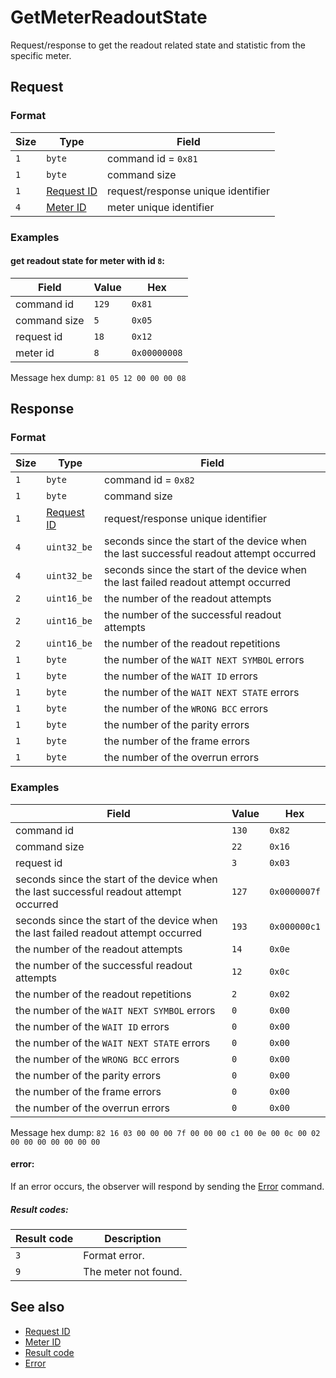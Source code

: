 # GetMeterReadoutState

Request/response to get the readout related state and statistic from the specific meter.


## Request

### Format

| Size | Type                                 | Field                              |
| ---- | ------------------------------------ | ---------------------------------- |
| `1`  | `byte`                               | command id = `0x81`                |
| `1`  | `byte`                               | command size                       |
| `1`  | [Request ID](../types.md#request-id) | request/response unique identifier |
| `4`  | [Meter ID](../types.md#meter-id)     | meter unique identifier            |

### Examples

#### get readout state for meter with id `8`:

| Field        | Value | Hex          |
| ------------ | ----- | ------------ |
| command id   | `129` | `0x81`       |
| command size | `5`   | `0x05`       |
| request id   | `18`  | `0x12`       |
| meter id     | `8`   | `0x00000008` |

Message hex dump: `81 05 12 00 00 00 08`



## Response

### Format

| Size | Type                                 | Field                                                                                   |
| ---- | ------------------------------------ | --------------------------------------------------------------------------------------- |
| `1`  | `byte`                               | command id = `0x82`                                                                     |
| `1`  | `byte`                               | command size                                                                            |
| `1`  | [Request ID](../types.md#request-id) | request/response unique identifier                                                      |
| `4`  | `uint32_be`                          | seconds since the start of the device when the last successful readout attempt occurred |
| `4`  | `uint32_be`                          | seconds since the start of the device when the last failed readout attempt occurred     |
| `2`  | `uint16_be`                          | the number of the readout attempts                                                      |
| `2`  | `uint16_be`                          | the number of the successful readout attempts                                           |
| `2`  | `uint16_be`                          | the number of the readout repetitions                                                   |
| `1`  | `byte`                               | the number of the `WAIT NEXT SYMBOL` errors                                             |
| `1`  | `byte`                               | the number of the `WAIT ID` errors                                                      |
| `1`  | `byte`                               | the number of the `WAIT NEXT STATE` errors                                              |
| `1`  | `byte`                               | the number of the `WRONG BCC` errors                                                    |
| `1`  | `byte`                               | the number of the parity errors                                                         |
| `1`  | `byte`                               | the number of the frame errors                                                          |
| `1`  | `byte`                               | the number of the overrun errors                                                        |


### Examples

| Field                                                                                   | Value | Hex          |
| --------------------------------------------------------------------------------------- | ----- | ------------ |
| command id                                                                              | `130` | `0x82`       |
| command size                                                                            | `22`  | `0x16`       |
| request id                                                                              | `3`   | `0x03`       |
| seconds since the start of the device when the last successful readout attempt occurred | `127` | `0x0000007f` |
| seconds since the start of the device when the last failed readout attempt occurred     | `193` | `0x000000c1` |
| the number of the readout attempts                                                      | `14`  | `0x0e`       |
| the number of the successful readout attempts                                           | `12`  | `0x0c`       |
| the number of the readout repetitions                                                   | `2`   | `0x02`       |
| the number of the `WAIT NEXT SYMBOL` errors                                             | `0`   | `0x00`       |
| the number of the `WAIT ID` errors                                                      | `0`   | `0x00`       |
| the number of the `WAIT NEXT STATE` errors                                              | `0`   | `0x00`       |
| the number of the `WRONG BCC` errors                                                    | `0`   | `0x00`       |
| the number of the parity errors                                                         | `0`   | `0x00`       |
| the number of the frame errors                                                          | `0`   | `0x00`       |
| the number of the overrun errors                                                        | `0`   | `0x00`       |

Message hex dump: `82 16 03 00 00 00 7f 00 00 00 c1 00 0e 00 0c 00 02 00 00 00 00 00 00 00`

#### error:

If an error occurs, the observer will respond by sending the [Error](./uplink/Error.md) command.

##### Result codes:

| Result code | Description          |
| ----------- | -------------------- |
| `3`         | Format error.        |
| `9`         | The meter not found. |

## See also

* [Request ID](../types.md#request-id)
* [Meter ID](../types.md#meter-id)
* [Result code](../types.md#result-code)
* [Error](./uplink/Error.md)
